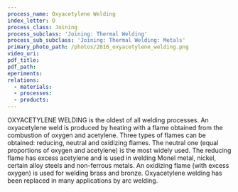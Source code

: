 ```yaml
---
process_name: Oxyacetylene Welding
index_letter: O
process_class: Joining
process_subclass: 'Joining: Thermal Welding'
process_sub_subclass: 'Joining: Thermal Welding: Metals'
primary_photo_path: /photos/2016_oxyacetylene_welding.png
video_uri:
pdf_title:
pdf_path:
eperiments:
relations:
  - materials:
  - processes:
  - products:
---
```


OXYACETYLENE WELDING is the oldest of all welding processes. An oxyacetylene weld is produced by heating with a flame obtained from the combustion of oxygen and acetylene. Three types of flames can be obtained: reducing, neutral and oxidizing flames. The neutral one (equal proportions of oxygen and acetylene) is the most widely used. The reducing flame has excess acetylene and is used in welding Monel metal, nickel, certain alloy steels and non-ferrous metals. An oxidizing flame (with excess oxygen) is used for welding brass and bronze. Oxyacetylene welding has been replaced in many applications by arc welding.